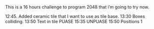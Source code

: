 This is a 16 hours challenge to program 2048 that i’m going to try now.

12:45. Added ceramic tile that I want to use as tile base.
13:30 Boxes colliding.
13:50 Text in tile
PUASE
15:35 UNPUASE
15:50 Positions 1
